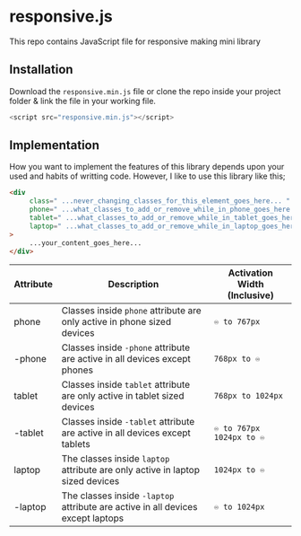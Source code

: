 # responsive.js
This repo contains JavaScript file for responsive making mini library

## Installation
Download the `responsive.min.js` file or clone the repo inside your project folder & link the file in your working file.
```JavaScript
<script src="responsive.min.js"></script>
```

## Implementation
How you want to implement the features of this library depends upon your used and habits of writting code. However, I like to use this library like this;

```HTML
<div 
     class=" ...never_changing_classes_for_this_element_goes_here... "
     phone=" ...what_classes_to_add_or_remove_while_in_phone_goes_here... " 
     tablet=" ...what_classes_to_add_or_remove_while_in_tablet_goes_here... " 
     laptop=" ...what_classes_to_add_or_remove_while_in_laptop_goes_here... " 
>
     ...your_content_goes_here...
</div>
```


| Attribute  | Description | Activation Width (Inclusive) |
| ---------- | ----------- | ---------------------------- |
| phone      | Classes inside `phone` attribute are only active in phone sized devices     | `♾️ to 767px`        |
| -phone     | Classes inside `-phone` attribute are active in all devices except phones   | `768px to ♾️`   |
| tablet     | Classes inside `tablet` attribute are only active in tablet sized devices   | `768px to 1024px`     |
| -tablet    | Classes inside `-tablet` attribute are active in all devices except tablets | `♾️ to 767px` </br> `1024px to ♾️` |
| laptop     | The classes inside `laptop` attribute are only active in laptop sized devices   | `1024px to ♾️` |
| -laptop    | The classes inside `-laptop` attribute are active in all devices except laptops | `♾️ to 1024px` |

